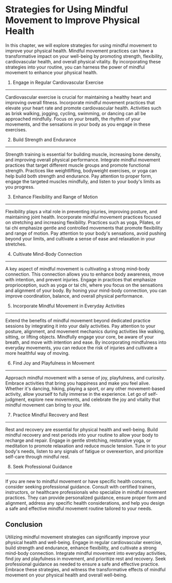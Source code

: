 Strategies for Using Mindful Movement to Improve Physical Health
============================================================================

In this chapter, we will explore strategies for using mindful movement to improve your physical health. Mindful movement practices can have a transformative impact on your well-being by promoting strength, flexibility, cardiovascular health, and overall physical vitality. By incorporating these strategies into your routine, you can harness the power of mindful movement to enhance your physical health.

1. Engage in Regular Cardiovascular Exercise
--------------------------------------------

Cardiovascular exercise is crucial for maintaining a healthy heart and improving overall fitness. Incorporate mindful movement practices that elevate your heart rate and promote cardiovascular health. Activities such as brisk walking, jogging, cycling, swimming, or dancing can all be approached mindfully. Focus on your breath, the rhythm of your movements, and the sensations in your body as you engage in these exercises.

2. Build Strength and Endurance
-------------------------------

Strength training is essential for building muscle, increasing bone density, and improving overall physical performance. Integrate mindful movement practices that target different muscle groups and promote functional strength. Practices like weightlifting, bodyweight exercises, or yoga can help build both strength and endurance. Pay attention to proper form, engage the targeted muscles mindfully, and listen to your body's limits as you progress.

3. Enhance Flexibility and Range of Motion
------------------------------------------

Flexibility plays a vital role in preventing injuries, improving posture, and maintaining joint health. Incorporate mindful movement practices focused on stretching and increasing flexibility. Practices such as yoga, Pilates, or tai chi emphasize gentle and controlled movements that promote flexibility and range of motion. Pay attention to your body's sensations, avoid pushing beyond your limits, and cultivate a sense of ease and relaxation in your stretches.

4. Cultivate Mind-Body Connection
---------------------------------

A key aspect of mindful movement is cultivating a strong mind-body connection. This connection allows you to enhance body awareness, move with intention, and prevent injuries. Engage in practices that emphasize proprioception, such as yoga or tai chi, where you focus on the sensations and alignment of your body. By honing your mind-body connection, you can improve coordination, balance, and overall physical performance.

5. Incorporate Mindful Movement in Everyday Activities
------------------------------------------------------

Extend the benefits of mindful movement beyond dedicated practice sessions by integrating it into your daily activities. Pay attention to your posture, alignment, and movement mechanics during activities like walking, sitting, or lifting objects. Mindfully engage your core, be aware of your breath, and move with intention and ease. By incorporating mindfulness into everyday movements, you can reduce the risk of injuries and cultivate a more healthful way of moving.

6. Find Joy and Playfulness in Movement
---------------------------------------

Approach mindful movement with a sense of joy, playfulness, and curiosity. Embrace activities that bring you happiness and make you feel alive. Whether it's dancing, hiking, playing a sport, or any other movement-based activity, allow yourself to fully immerse in the experience. Let go of self-judgment, explore new movements, and celebrate the joy and vitality that mindful movement can bring to your life.

7. Practice Mindful Recovery and Rest
-------------------------------------

Rest and recovery are essential for physical health and well-being. Build mindful recovery and rest periods into your routine to allow your body to recharge and repair. Engage in gentle stretching, restorative yoga, or meditation to promote relaxation and reduce muscle tension. Tune in to your body's needs, listen to any signals of fatigue or overexertion, and prioritize self-care through mindful rest.

8. Seek Professional Guidance
-----------------------------

If you are new to mindful movement or have specific health concerns, consider seeking professional guidance. Consult with certified trainers, instructors, or healthcare professionals who specialize in mindful movement practices. They can provide personalized guidance, ensure proper form and alignment, address any specific health considerations, and help you design a safe and effective mindful movement routine tailored to your needs.

Conclusion
----------

Utilizing mindful movement strategies can significantly improve your physical health and well-being. Engage in regular cardiovascular exercise, build strength and endurance, enhance flexibility, and cultivate a strong mind-body connection. Integrate mindful movement into everyday activities, find joy and playfulness in movement, and prioritize rest and recovery. Seek professional guidance as needed to ensure a safe and effective practice. Embrace these strategies, and witness the transformative effects of mindful movement on your physical health and overall well-being.
